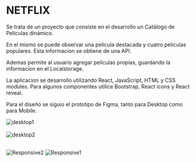 # NETFLIX

Se trata de un proyecto que consiste en el desarrollo un Catálogo de Películas dinámico.

En el mismo se puede observar una pelicula destacada y cuatro peliculas populares. Esta informacion se obtiene de una API.

Ademas permite al usuario agregar peliculas propias, guardando la informacion en el Localstorage.

La aplicacion se desarrollo utilizando React, JavaScript, HTML y CSS modules. Para algunos componentes utilice Bootstrap, React icons y React reveal.

Para el diseño se siguio el prototipo de Figma, tanto para Desktop como para Mobile.


![desktop1](https://user-images.githubusercontent.com/99290382/210804470-3c431406-eb93-4543-9dc7-9df82266ff45.png)
<br></br>
![desktop2](https://user-images.githubusercontent.com/99290382/210804478-b3cae746-d310-46ef-914f-c858f65a1448.png)
<br></br>

![Responsive2](https://user-images.githubusercontent.com/99290382/210804567-8b4f9893-520a-42f7-8865-6cde7d89e65f.png)
![Responsive1](https://user-images.githubusercontent.com/99290382/210804573-d4a06ac7-db0c-49f8-aba4-819dead33459.png)


